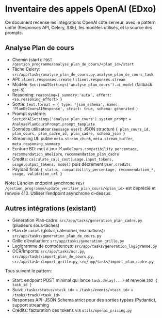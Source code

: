 # Inventaire des appels OpenAI (EDxo)

Ce document recense les intégrations OpenAI côté serveur, avec le pattern unifié (Responses API, Celery, SSE), les modèles utilisés, et la source des prompts.

## Analyse Plan de cours

- Chemin (start): `POST /gestion_programme/analyse_plan_de_cours/<plan_id>/start`
- Tâche Celery: `src/app/tasks/analyse_plan_de_cours.py:analyse_plan_de_cours_task`
- API: `client.responses.create` / `client.responses.stream`
- Modèle: `SectionAISettings('analyse_plan_cours').ai_model` (fallback `gpt-5`)
- Reasoning: `reasoning={ summary:'auto', effort: <sa.reasoning_effort> }`
- Sortie: `text.format = { type: 'json_schema', name: 'PlanDeCoursAIResponse', strict: true, schema: generated }`
- Prompt système: `SectionAISettings('analyse_plan_cours').system_prompt` + `AnalysePlanCoursPrompt.prompt_template`
- Données utilisateur (`message user`): JSON structuré `{ plan_cours_id, plan_cours, plan_cadre_id, plan_cadre, schema_json }`
- Streaming UI: publie `meta.stream_chunk`, `meta.stream_buffer`, `meta.reasoning_summary`
- Écriture BD: met à jour `PlanDeCours.compatibility_percentage`, `recommendation_ameliore`, `recommendation_plan_cadre`
- Credits: `calculate_call_cost(usage.input_tokens, usage.output_tokens, model)` puis décrément `User.credits`
- Payload final: `{ status, compatibility_percentage, recommendation_*, usage, validation_url }`

Note: L’ancien endpoint synchrone `POST /gestion_programme/update_verifier_plan_cours/<plan_id>` est déprécié et renvoie 410. Utiliser l’endpoint asynchrone ci‑dessus.

## Autres intégrations (existant)

- Génération Plan‑cadre: `src/app/tasks/generation_plan_cadre.py` (plusieurs sous‑tâches)
- Plan de cours (global, calendrier, évaluations): `src/app/tasks/generation_plan_de_cours.py`
- Grille d’évaluation: `src/app/tasks/generation_grille.py`
- Logigramme de compétences: `src/app/tasks/generation_logigramme.py`
- OCR/Imports: `src/app/tasks/ocr.py`, `src/app/tasks/import_plan_de_cours.py`, `src/app/tasks/import_grille.py`, `src/app/tasks/import_plan_cadre.py`

Tous suivent le pattern:

- Start: endpoint POST minimal qui lance `task.delay(...)` et renvoie `202 { task_id }`
- Suivi: `/tasks/status/<task_id>` + `/tasks/events/<task_id>` + `/tasks/track/<task_id>`
- Responses API: JSON Schema strict pour des sorties typées (Pydantic), support streaming
- Crédits: facturation des tokens via `utils/openai_pricing.py`

